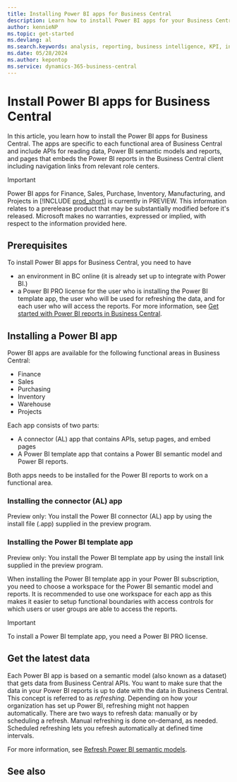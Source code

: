 ```yaml
---
title: Installing Power BI apps for Business Central
description: Learn how to install Power BI apps for your Business Central data.
author: kennieNP
ms.topic: get-started
ms.devlang: al
ms.search.keywords: analysis, reporting, business intelligence, KPI, installation, administration
ms.date: 05/28/2024
ms.author: kepontop
ms.service: dynamics-365-business-central
---
```


<!-- TODO: 
Replace
Power BI
with 
[!INCLUDE [powerbi-name](includes/powerbi-name.md)]

Replace
Power BI PRO
with 
[!INCLUDE [powerbi-pro](includes/powerbi-pro-license-name.md)]

Replace
Business Central
with 
[!INCLUDE [prod_short](includes/prod_short.md)] 


-->


# Install Power BI apps for Business Central

In this article, you learn how to install the Power BI apps for Business Central. The apps are specific to each functional area of Business Central and include APIs for reading data, Power BI semantic models and reports, and pages that embeds the Power BI reports in the Business Central client including navigation links from relevant role centers.

> [!IMPORTANT]
> Power BI apps for Finance, Sales, Purchase, Inventory, Manufacturing, and Projects in [!INCLUDE [prod_short](includes/prod_short.md)] is currently in PREVIEW.
> This information relates to a prerelease product that may be substantially modified before it's released. Microsoft makes no warranties, expressed or implied, with respect to the information provided here.

<!-- TODO: replace with 
[!INCLUDE [preview](includes/preview.md)] 
-->

## Prerequisites

To install Power BI apps for Business Central, you need to have
- an environment in BC online (it is already set up to integrate with Power BI.)
- a Power BI PRO license for the user who is installing the Power BI template app, the user who will be used for refreshing the data, and for each user who will access the reports. For more information, see [Get started with Power BI reports in Business Central](https://learn.microsoft.com/dynamics365/business-central/across-working-with-powerbi#get-started).

## Installing a Power BI app 

Power BI apps are available for the following functional areas in Business Central:
- Finance
- Sales
- Purchasing
- Inventory
- Warehouse
- Projects

Each app consists of two parts:
- A connector (AL) app that contains APIs, setup pages, and embed pages
- A Power BI template app that contains a Power BI semantic model and Power BI reports.

Both apps needs to be installed for the Power BI reports to work on a functional area.

### Installing the connector (AL) app

Preview only: You install the Power BI connector (AL) app by using the install file (.app) supplied in the preview program.

### Installing the Power BI template app

Preview only: You install the Power BI template app by using the install link supplied in the preview program.

When installing the Power BI template app in your Power BI subscription, you need to choose a workspace for the Power BI semantic model and reports. It is recommended to use one workspace for each app as this makes it easier to setup functional boundaries with access controls for which users or user groups are able to access the reports. 

> [!IMPORTANT]
> To install a Power BI template app, you need a Power BI PRO license.



## Get the latest data

Each Power BI app is based on a semantic model (also known as a dataset) that gets data from Business Central APIs. You want to make sure that the data in your Power BI reports is up to date with the data in Business Central. This concept is referred to as *refreshing*. Depending on how your organization has set up Power BI, refreshing might not happen automatically. There are two ways to refresh data: manually or by scheduling a refresh. Manual refreshing is done on-demand, as needed. Scheduled refreshing lets you refresh automatically at defined time intervals.

For more information, see [Refresh Power BI semantic models](https://learn.microsoft.com/en-gb/dynamics365/business-central/across-working-with-powerbi#work-with-power-bi-reports).


## See also

<!-- TODO when merging to docs repo: update with relevant See also links -->